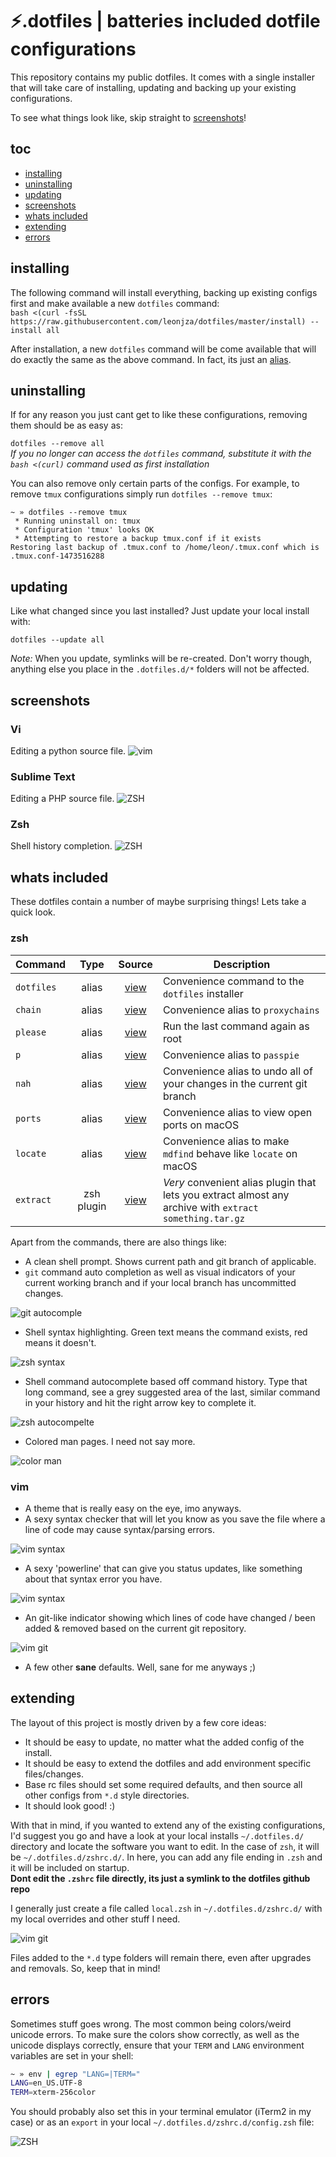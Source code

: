 # ⚡️.dotfiles | batteries included dotfile configurations
This repository contains my public dotfiles. It comes with a single installer that will take care of installing, updating and backing up your existing configurations.

To see what things look like, skip straight to [screenshots](#screenshots)!

## toc

- [installing](#installing)
- [uninstalling](#uninstalling)
- [updating](#updating)
- [screenshots](#screenshots)
- [whats included](#whats-included)
- [extending](#extending)
- [errors](#errors)

## installing
The following command will install everything, backing up existing configs first and make available a new `dotfiles` command:  
`bash <(curl -fsSL https://raw.githubusercontent.com/leonjza/dotfiles/master/install) --install all`

After installation, a new `dotfiles` command will be come available that will do exactly the same as the above command. In fact, its just an [alias](https://github.com/leonjza/dotfiles/blob/master/dotfiles.d/zshrc.d/aliases.zsh#L2).

## uninstalling
If for any reason you just cant get to like these configurations, removing them should be as easy as:

`dotfiles --remove all`  
_If you no longer can access the `dotfiles` command, substitute it with the `bash <(curl)` command used as first installation_

You can also remove only certain parts of the configs. For example, to remove `tmux` configurations simply run `dotfiles --remove tmux`:

```
~ » dotfiles --remove tmux
 * Running uninstall on: tmux
 * Configuration 'tmux' looks OK
 * Attempting to restore a backup tmux.conf if it exists
Restoring last backup of .tmux.conf to /home/leon/.tmux.conf which is .tmux.conf-1473516288
```

## updating
Like what changed since you last installed? Just update your local install with:

`dotfiles --update all`

*Note:* When you update, symlinks will be re-created. Don't worry though, anything else you place in the `.dotfiles.d/*` folders will not be affected.

## screenshots
### Vi
Editing a python source file.
![vim](screenshots/vim.png "Vi")
### Sublime Text
Editing a PHP source file.
![ZSH](screenshots/sublime.png "ZSH Shell")
### Zsh
Shell history completion.
![ZSH](screenshots/shell.png "ZSH Shell")

## whats included

These dotfiles contain a number of maybe surprising things! Lets take a quick look.

### zsh
| Command        | Type           | Source  | Description |
| ------------- |:-------------:|:------:| ------------|
| `dotfiles`      | alias | [view](https://github.com/leonjza/dotfiles/blob/master/dotfiles.d/zshrc.d/aliases.zsh) | Convenience command to the `dotfiles` installer |
| `chain`      | alias      | [view](https://github.com/leonjza/dotfiles/blob/master/dotfiles.d/zshrc.d/aliases.zsh) | Convenience alias to `proxychains` |
| `please` | alias  | [view](https://github.com/leonjza/dotfiles/blob/master/dotfiles.d/zshrc.d/aliases.zsh) | Run the last command again as root |
| `p` | alias | [view](https://github.com/leonjza/dotfiles/blob/master/dotfiles.d/zshrc.d/aliases.zsh) | Convenience alias to `passpie` |
| `nah` | alias | [view](https://github.com/leonjza/dotfiles/blob/master/dotfiles.d/zshrc.d/aliases.zsh) | Convenience alias to undo all of your changes in the current git branch |
| `ports` | alias | [view](https://github.com/leonjza/dotfiles/blob/master/dotfiles.d/zshrc.d/aliases.zsh) | Convenience alias to view open ports on macOS |
| `locate` | alias | [view](https://github.com/leonjza/dotfiles/blob/master/dotfiles.d/zshrc.d/aliases.zsh) | Convenience alias to make `mdfind` behave like `locate` on macOS |
| `extract` | zsh plugin | [view](https://github.com/leonjza/dotfiles/blob/master/rc/zshrc) | *Very* convenient alias plugin that lets you extract almost any archive with `extract something.tar.gz` |

Apart from the commands, there are also things like:

- A clean shell prompt. Shows current path and git branch of applicable.
- `git` command auto completion as well as visual indicators of your current working branch and if your local branch has uncommitted changes.

![git autocomple](screenshots/git_autocompelte.png)

- Shell syntax highlighting. Green text means the command exists, red means it doesn't.

![zsh syntax](screenshots/zsh_syntax.png)

- Shell command autocomplete based off command history. Type that long command, see a grey suggested area of the last, similar command in your history and hit the right arrow key to complete it.

![zsh autocompelte](screenshots/zsh_autocomplete.png)

- Colored man pages. I need not say more.

![color man](screenshots/colorman.png)

### vim
- A theme that is really easy on the eye, imo anyways.
- A sexy syntax checker that will let you know as you save the file where a line of code may cause syntax/parsing errors.

![vim syntax](screenshots/vim_syntax.png)

- A sexy 'powerline' that can give you status updates, like something about that syntax error you have.

![vim syntax](screenshots/vim_syntax2.png)

- An git-like indicator showing which lines of code have changed / been added & removed based on the current git repository.

![vim git](screenshots/vimgit.png)

- A few other **sane** defaults. Well, sane for me anyways ;)

## extending
The layout of this project is mostly driven by a few core ideas:
- It should be easy to update, no matter what the added config of the install.
- It should be easy to extend the dotfiles and add environment specific files/changes.
- Base rc files should set some required defaults, and then source all other configs from `*.d` style directories.
- It should look good! :)

With that in mind, if you wanted to extend any of the existing configurations, I'd suggest you go and have a look at your local installs `~/.dotfiles.d/` directory and locate the software you want to edit. In the case of `zsh`, it will be `~/.dotfiles.d/zshrc.d/`. In here, you can add any file ending in `.zsh` and it will be included on startup.  
**Dont edit the `.zshrc` file directly, its just a symlink to the dotfiles github repo**

I generally just create a file called `local.zsh` in `~/.dotfiles.d/zshrc.d/` with my local overrides and other stuff I need.

![vim git](screenshots/zsh_local.png)

Files added to the `*.d` type folders will remain there, even after upgrades and removals. So, keep that in mind!

## errors
Sometimes stuff goes wrong. The most common being colors/weird unicode errors. To make sure the colors show correctly, as well as the unicode displays correctly, ensure that your `TERM` and `LANG` environment variables are set in your shell:

```bash
~ » env | egrep "LANG=|TERM="
LANG=en_US.UTF-8
TERM=xterm-256color
```

You should probably also set this in your terminal emulator (iTerm2 in my case) or as an `export` in your local `~/.dotfiles.d/zshrc.d/config.zsh` file:

![ZSH](screenshots/iterm_profile.png "ZSH Shell")
